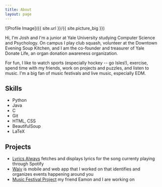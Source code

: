 ```yaml
---
title: About
layout: page
---
```

![Profile Image]({{ site.url }}/{{ site.picture_big }})

<p>Hi, I'm Josh and I'm a junior at Yale University studying Computer Science and Psychology. On campus
I play club squash, volunteer at the Downtown Evening Soup Kitchen, and I am the co-founder and treasurer of Yale Donate Life,
an organ donation awareness organization.</p>
<p>For fun, I like to watch sports (especially hockey -- go Isles!), exercise, spend time with my friends,
work on projects and puzzles, and listen to music. I'm a big fan of music festivals and live music, especially EDM.</p>

<h2>Skills</h2>

<ul class="skill-list">
	<li>Python</li>
	<li>Java</li>
	<li>C</li>
	<li>Git</li>
	<li>HTML, CSS</li>
	<li>BeautifulSoup</li>
	<li>LaTeX</li>
</ul>

<h2>Projects</h2>

<ul>
	<li><a href="https://github.com/jclarktennis/SpotifyLyrics">Lyrics Always</a> fetches and displays lyrics for the song
		currenty playing through Spotify</li>
	<li><a href="http://www.waiv.xyz/">Waiv</a> is mobile and web app that I worked on that identifies and organizes events happening around you</li>
	<li><a href="https://github.com/jclarktennis/Blog">Music Festival Project</a> my friend Eamon and I are working on </li>
</ul>
